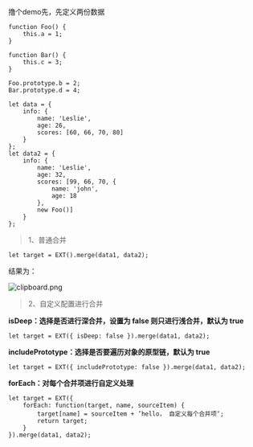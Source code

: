 撸个demo先，先定义两份数据

```
function Foo() {
    this.a = 1;
}

function Bar() {
    this.c = 3;
}

Foo.prototype.b = 2;
Bar.prototype.d = 4;

let data = {
    info: {
        name: 'Leslie',
        age: 26,
        scores: [60, 66, 70, 80]
    }
};
let data2 = {
    info: {
        name: 'Leslie',
        age: 32,
        scores: [99, 66, 70, {
            name: 'john',
            age: 18
        },
        new Foo()]
    }
};
```

> 1、普通合并

```
let target = EXT().merge(data1, data2);
```

结果为：

![clipboard.png](https://segmentfault.com/img/bV50nr?w=427&h=497)

> 2、自定义配置进行合并

**isDeep：选择是否进行深合并，设置为 false 则只进行浅合并，默认为 true**

```
let target = EXT({ isDeep: false }).merge(data1, data2);
```

**includePrototype：选择是否要遍历对象的原型链，默认为 true**

```
let target = EXT({ includePrototype: false }).merge(data1, data2);
```

**forEach：对每个合并项进行自定义处理**

```
let target = EXT({
    forEach: function(target, name, sourceItem) {
        target[name] = sourceItem + ’hello， 自定义每个合并项‘;
        return target;
    }
}).merge(data1, data2);
```

